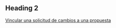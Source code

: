 ## Heading 2

[Vincular una solicitud de cambios a una propuesta](https://docs.github.com/es/issues/tracking-your-work-with-issues/linking-a-pull-request-to-an-issue)